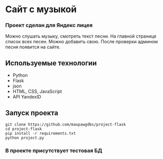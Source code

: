 # Сайт с музыкой

### Проект сделан для Яндекс лицея

Можно слушать музыку, смотреть текст песни.
На главной странице список всех песен.
Можно добавить свою.
После проверки админом песня появится на сайте.

## Используемые технологии

- Python
- Flask
- json
- HTML, CSS, JavaScript
- API YandexID

## Запуск проекта

```
git clone https://github.com/maxpawgdbs/project-flask
cd project-flask
pip install -r requirements.txt
python project.py
```

### В проекте присутствует тестовая БД
